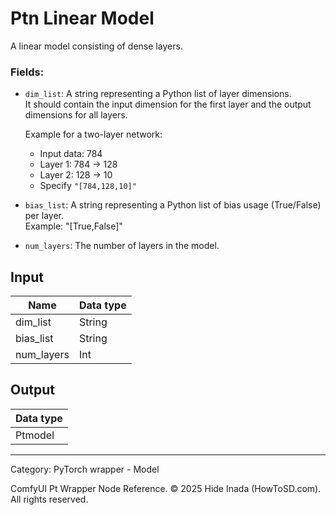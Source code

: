 # Ptn Linear Model
A linear model consisting of dense layers.  

### Fields:  
- `dim_list`: A string representing a Python list of layer dimensions.  
  It should contain the input dimension for the first layer and the output dimensions 
  for all layers. 
  
  Example for a two-layer network:  
  - Input data: 784  
  - Layer 1: 784 → 128  
  - Layer 2: 128 → 10  
  - Specify `"[784,128,10]"`  

- `bias_list`: A string representing a Python list of bias usage (True/False) per layer.  
   Example: "[True,False]"

- `num_layers`: The number of layers in the model.

## Input
| Name | Data type |
|---|---|
| dim_list | String |
| bias_list | String |
| num_layers | Int |

## Output
| Data type |
|---|
| Ptmodel |

<HR>
Category: PyTorch wrapper - Model

ComfyUI Pt Wrapper Node Reference. © 2025 Hide Inada (HowToSD.com). All rights reserved.
